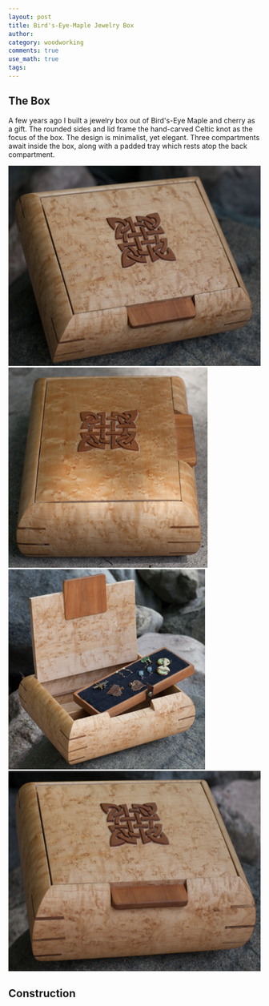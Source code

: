 ```yaml
---
layout: post
title: Bird's-Eye-Maple Jewelry Box
author:
category: woodworking
comments: true
use_math: true
tags: 
---
```


## The Box

A few years ago I built a jewelry box out of Bird's-Eye Maple and cherry as a
gift. The rounded sides and lid frame the hand-carved Celtic knot as the focus
of the box. The design is minimalist, yet elegant. Three compartments await
inside the box, along with a padded tray which rests atop the back compartment.

<div class="carouselContainer">
  <div class="variable-width">
    <div> <img src="/images/2015-10-06/jewelrybox_50_small.png"
               style="height:400px"/> </div>
    <div> <img src="/images/2015-10-06/jewelrybox_46_small.png"
               style="height:400px"/> </div>
    <div> <img src="/images/2015-10-06/jewelrybox_61_small.png"
               style="height:400px"/> </div>
    <div> <img src="/images/2015-10-06/jewelrybox_66_small.png"
               style="height:400px"/> </div>
  </div>
</div>

## Construction



